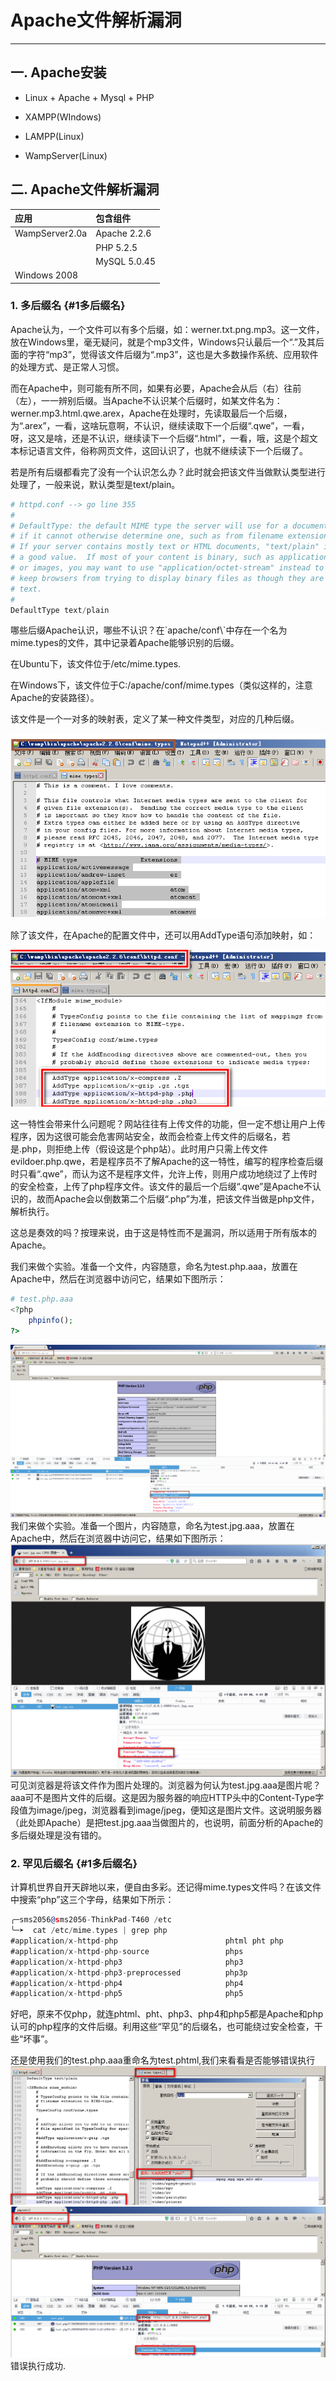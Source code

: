 # Apache文件解析漏洞

---

## 一. Apache安装

* Linux + Apache + Mysql + PHP

* XAMPP\(WIndows\)

* LAMPP\(Linux\)

* WampServer\(Linux\)

## 二. Apache文件解析漏洞

| 应用 | 包含组件 |
| :--- | :--- |
| WampServer2.0a | Apache 2.2.6 |
|  | PHP      5.2.5 |
|  | MySQL 5.0.45 |
| Windows 2008 |  |

### 1. 多后缀名 {#1多后缀名}

Apache认为，一个文件可以有多个后缀，如：werner.txt.png.mp3。这一文件，放在Windows里，毫无疑问，就是个mp3文件，Windows只认最后一个“.”及其后面的字符“mp3”，觉得该文件后缀为“.mp3”，这也是大多数操作系统、应用软件的处理方式、是正常人习惯。

而在Apache中，则可能有所不同，如果有必要，Apache会从后（右）往前（左），一一辨别后缀。当Apache不认识某个后缀时，如某文件名为：werner.mp3.html.qwe.arex，Apache在处理时，先读取最后一个后缀，为“.arex”，一看，这啥玩意啊，不认识，继续读取下一个后缀“.qwe”，一看，呀，这又是啥，还是不认识，继续读下一个后缀“.html”，一看，哦，这是个超文本标记语言文件，俗称网页文件，这回认识了，也就不继续读下一个后缀了。

若是所有后缀都看完了没有一个认识怎么办？此时就会把该文件当做默认类型进行处理了，一般来说，默认类型是text/plain。

```py
# httpd.conf --> go line 355
#
# DefaultType: the default MIME type the server will use for a document
# if it cannot otherwise determine one, such as from filename extensions.
# If your server contains mostly text or HTML documents, "text/plain" is
# a good value.  If most of your content is binary, such as applications
# or images, you may want to use "application/octet-stream" instead to
# keep browsers from trying to display binary files as though they are
# text.
#
DefaultType text/plain
```

哪些后缀Apache认识，哪些不认识？在\`apache/conf\\`中存在一个名为mime.types的文件，其中记录着Apache能够识别的后缀。

在Ubuntu下，该文件位于/etc/mime.types.

在Windows下，该文件位于C:/apache/conf/mime.types（类似这样的，注意Apache的安装路径）。

该文件是一个一对多的映射表，定义了某一种文件类型，对应的几种后缀。

![](/fileParser/image/apache-mime.png)

除了该文件，在Apache的配置文件中，还可以用AddType语句添加映射，如：

![](/fileParser/image/apache-add-mime.png)

这一特性会带来什么问题呢？网站往往有上传文件的功能，但一定不想让用户上传程序，因为这很可能会危害网站安全，故而会检查上传文件的后缀名，若是.php，则拒绝上传（假设这是个php站）。此时用户只需上传文件evildoer.php.qwe，若是程序员不了解Apache的这一特性，编写的程序检查后缀时只看“.qwe”，而认为这不是程序文件，允许上传，则用户成功地绕过了上传时的安全检查，上传了php程序文件。该文件的最后一个后缀“.qwe”是Apache不认识的，故而Apache会以倒数第二个后缀“.php”为准，把该文件当做是php文件，解析执行。

这总是奏效的吗？按理来说，由于这是特性而不是漏洞，所以适用于所有版本的Apache。

我们来做个实验。准备一个文件，内容随意，命名为test.php.aaa，放置在Apache中，然后在浏览器中访问它，结果如下图所示：

```php
# test.php.aaa
<?php
    phpinfo();
?>
```

![](/fileParser/image/apache-testphp.png)我们来做个实验。准备一个图片，内容随意，命名为test.jpg.aaa，放置在Apache中，然后在浏览器中访问它，结果如下图所示：![](/fileParser/image/apache-testjpg.png)可见浏览器是将该文件作为图片处理的。浏览器为何认为test.jpg.aaa是图片呢？aaa可不是图片文件的后缀。这是因为服务器的响应HTTP头中的Content-Type字段值为image/jpeg，浏览器看到image/jpeg，便知这是图片文件。这说明服务器（此处即Apache）是把test.jpg.aaa当做图片的，也说明，前面分析的Apache的多后缀处理是没有错的。

### 2. 罕见后缀名 {#1多后缀名}

计算机世界自开天辟地以来，便自由多彩。还记得mime.types文件吗？在该文件中搜索“php”这三个字母，结果如下所示：

```asm
╭─sms2056@sms2056-ThinkPad-T460 /etc
╰─➤  cat /etc/mime.types | grep php
#application/x-httpd-php                        phtml pht php
#application/x-httpd-php-source                 phps
#application/x-httpd-php3                       php3
#application/x-httpd-php3-preprocessed          php3p
#application/x-httpd-php4                       php4
#application/x-httpd-php5                       php5
```

好吧，原来不仅php，就连phtml、pht、php3、php4和php5都是Apache和php认可的php程序的文件后缀。利用这些“罕见”的后缀名，也可能绕过安全检查，干些“坏事”。

还是使用我们的test.php.aaa重命名为test.phtml,我们来看看是否能够错误执行![](/fileParser/image/apache-php3.png)![](/fileParser/image/apache-php.png)错误执行成功.

